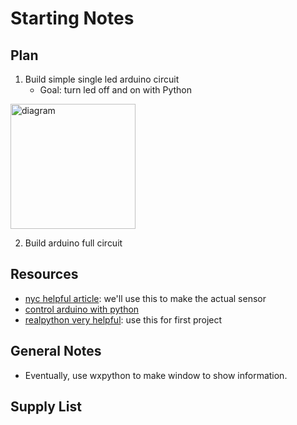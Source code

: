 # Starting Notes

## Plan
1. Build simple single led arduino circuit  
    * Goal: turn led off and on with Python  

<img src="https://files.realpython.com/media/blink.18009615ed53.png" alt="diagram" width="200/"/>

2. Build arduino full circuit

## Resources
* [nyc helpful article](https://www.teachengineering.org/activities/view/nyu_probe_activity1): we'll use this to make the actual sensor
* [control arduino with python](https://pythonforundergradengineers.com/python-arduino-LED.html)
* [realpython very helpful](https://realpython.com/arduino-python/): use this for first project 
## General Notes
* Eventually, use wxpython to make window to show information. 
## Supply List

